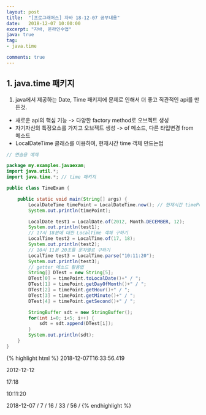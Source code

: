 ```yaml
---
layout: post
title:  "[프로그래머스] 자바 18-12-07 공부내용"
date:   2018-12-07 10:00:00
excerpt: "자바, 온라인수업"
java: true
tag:
- java.time

comments: true
---
```


## 1. java.time 패키지

1) java에서 제공하는 Date, Time 패키지에 문제로 인해서 더 좋고 직관적인 api를 만든것.
* 새로운 api의 핵심 기능 -> 다양한 factory method로 오브젝트 생성
* 자기자신의 특정요소를 가지고 오브젝트 생성 -> of 메소드, 다른 타입변경 from 메소드
* LocalDateTime 클래스를 이용하여, 현재시간 time 객체 만드는법

```java
// 연습용 예제

package my.examples.javaexam;
import java.util.*; 
import java.time.*; // time 패키지

public class TimeExam {

    public static void main(String[] args) {
        LocalDateTime timePoint = LocalDateTime.now(); // 현재시간 timePoint에 담기.
        System.out.println(timePoint);

        LocalDate test1 = LocalDate.of(2012, Month.DECEMBER, 12);
        System.out.println(test1);
        // 17시 18분에 대한 LocalTime 객체 구하기
        LocalTime test2 = LocalTime.of(17, 18);
        System.out.println(test2);
        // 10시 11분 20초를 문자열로 구하기
        LocalTime test3 = LocalTime.parse("10:11:20");
        System.out.println(test3);
        // getter 메소드 활용법
        String[] DTest = new String[5];
        DTest[0] = timePoint.toLocalDate()+" / ";
        DTest[1] = timePoint.getDayOfMonth()+" / ";
        DTest[2] = timePoint.getHour()+" / ";
        DTest[3] = timePoint.getMinute()+" / ";
        DTest[4] = timePoint.getSecond()+" / ";

        StringBuffer sdt = new StringBuffer();
        for(int i=0; i<5; i++) {
            sdt = sdt.append(DTest[i]);
        }
        System.out.println(sdt);
    }
}


```
{% highlight html %}
2018-12-07T16:33:56.419

2012-12-12

17:18

10:11:20

2018-12-07 / 7 / 16 / 33 / 56 / 
{% endhighlight %}
